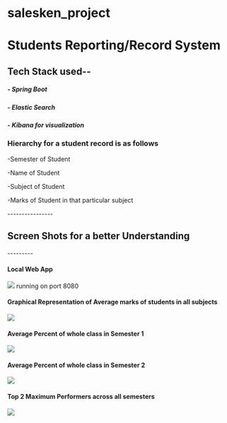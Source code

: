 # salesken_project
<h1>Students Reporting/Record System</h1>

<h2>Tech Stack used--</h2>
 
 <h5> - Spring Boot </h5>
 <h5> - Elastic Search </h5>
 <h5> - Kibana for visualization </h5>
 
<h3>Hierarchy for a student record is as follows</h3>
<p>-Semester of Student</p>
<p>-Name of Student</p>
<p>-Subject of Student</p>
<p>-Marks of Student in that particular subject</p>


----------------<h2>Screen Shots for a better Understanding</h2>---------
<h4>Local Web App</h4>
<img src="https://user-images.githubusercontent.com/55589024/206358578-3cdc0006-089a-4558-985b-fcf810c0099e.png">
running on port 8080

<h4>Graphical Representation of Average marks of students in all subjects</h4>
<img src="https://user-images.githubusercontent.com/55589024/206361173-75b28e2d-3714-4d04-933c-798fe80da713.png">

<h4> Average Percent of whole class in Semester 1 </h4>
<img src="https://user-images.githubusercontent.com/55589024/206361413-96c0c12e-088e-4acb-9cc3-81b2d918a4f6.png">

<h4> Average Percent of whole class in Semester 2 </h4>
<img src="https://user-images.githubusercontent.com/55589024/206361432-9e0781b0-19e1-4972-9be3-8facf59ea010.png">

<h4> Top 2 Maximum Performers across all semesters </h4>
<img src="https://user-images.githubusercontent.com/55589024/206361538-35e2652d-196d-4162-a0c6-1c5fc6a8321f.png">







